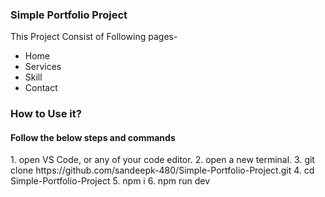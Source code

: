 <h3>Simple Portfolio Project</h3>

This Project Consist of Following pages-
- Home 
- Services
- Skill
- Contact

<h3>How to Use it?</h3>
<h4>Follow the below steps and commands</h4>
1. open VS Code, or any of your code editor.
2. open a new terminal.
3. git clone https://github.com/sandeepk-480/Simple-Portfolio-Project.git
4. cd Simple-Portfolio-Project
5. npm i
6. npm run dev


